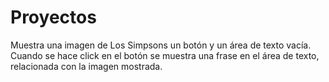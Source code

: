 # Proyectos
Muestra una imagen de Los Simpsons un botón y un área de texto vacía. Cuando se hace click en el botón se muestra una frase en el área de texto, relacionada con la imagen mostrada. 
